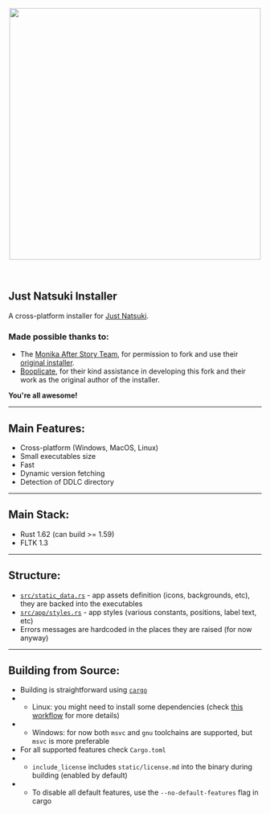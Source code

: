<p align="center">
    <img src="https://justnatsuki.club/img/logos/installer.png" height="500"/> <!--Update when we have installer logo-->
</p>
<br>

## Just Natsuki Installer

A cross-platform installer for [Just Natsuki](https://github.com/Just-Natsuki-Team/NatsukiModDev).

### Made possible thanks to:

- The [Monika After Story Team](https://github.com/Monika-After-Story/MonikaModDev), for permission to fork and use their [original installer](https://github.com/Monika-After-Story/mas-installer).
- [Booplicate](https://github.com/booplicate), for their kind assistance in developing this fork and their work as the original author of the installer.

**You're all awesome!**

---

## Main Features:

- Cross-platform (Windows, MacOS, Linux)
- Small executables size
- Fast
- Dynamic version fetching
- Detection of DDLC directory

---

## Main Stack:
- Rust 1.62 (can build >= 1.59)
- FLTK 1.3

---

## Structure:
- [`src/static_data.rs`](./src/static_data.rs) - app assets definition (icons, backgrounds, etc), they are backed into the executables
- [`src/app/styles.rs`](./src/app/styles.rs) - app styles (various constants, positions, label text, etc)
- Errors messages are hardcoded in the places they are raised (for now anyway)

---

## Building from Source:
- Building is straightforward using [`cargo`](https://github.com/rust-lang/cargo/)
- - Linux: you might need to install some dependencies (check [this workflow](https://github.com/Monika-After-Story/mas-installer/blob/master/.github/workflows/build.yml) for more details)
- - Windows: for now both `msvc` and `gnu` toolchains are supported, but `msvc` is more preferable
- For all supported features check `Cargo.toml`
- - `include_license` includes `static/license.md` into the binary during building (enabled by default)
- - To disable all default features, use the `--no-default-features` flag in cargo

